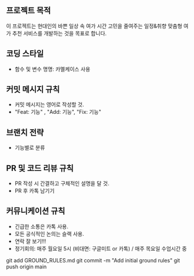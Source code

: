 ## 프로젝트 목적
이 프로젝트는 현대인의 바쁜 일상 속 여가 시간 고민을 줄여주는 일정&취향 맞춤형 여가 추천 서비스를 개발하는 것을 목표로 합니다.

## 코딩 스타일
- 함수 및 변수 명명: 카멜케이스 사용

## 커밋 메시지 규칙
- 커밋 메시지는 영어로 작성할 것.
- "Feat: 기능" , "Add: 기능", "Fix: 기능"

## 브랜치 전략
- 기능별로 분류

## PR 및 코드 리뷰 규칙
- PR 작성 시 간결하고 구체적인 설명을 달 것.
- PR 후 카톡 남기기

## 커뮤니케이션 규칙
- 긴급한 소통은 카톡 사용.
- 모든 공식적인 논의는 슬랙 사용.
- 연락 잘 보기!!!
- 정기회의: 매주 월요일 5시 (비대면: 구글미트 or 카톡) / 매주 목요일 수업시간 중

git add GROUND_RULES.md
git commit -m "Add initial ground rules"
git push origin main

